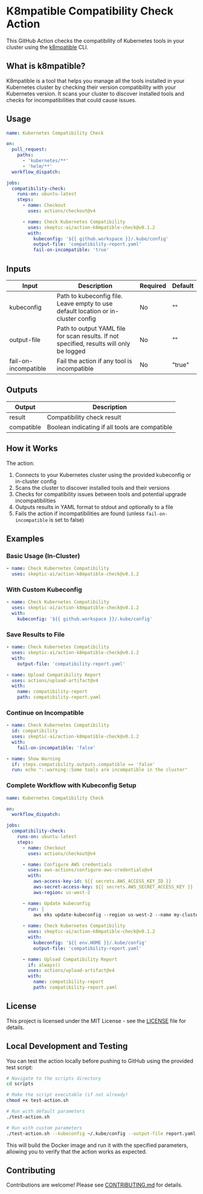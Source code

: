 # K8mpatible Compatibility Check Action

This GitHub Action checks the compatibility of Kubernetes tools in your cluster using the [k8mpatible](https://github.com/k8mpatible/k8mpatible) CLI.

## What is k8mpatible?

K8mpatible is a tool that helps you manage all the tools installed in your Kubernetes cluster by checking their version compatibility with your Kubernetes version. It scans your cluster to discover installed tools and checks for incompatibilities that could cause issues.

## Usage

```yaml
name: Kubernetes Compatibility Check

on:
  pull_request:
    paths:
      - 'kubernetes/**'
      - 'helm/**'
  workflow_dispatch:

jobs:
  compatibility-check:
    runs-on: ubuntu-latest
    steps:
      - name: Checkout
        uses: actions/checkout@v4

      - name: Check Kubernetes Compatibility
        uses: skeptic-ai/action-k8mpatible-check@v0.1.2
        with:
          kubeconfig: '${{ github.workspace }}/.kube/config'
          output-file: 'compatibility-report.yaml'
          fail-on-incompatible: 'true'
```

## Inputs

| Input                | Description                                                | Required | Default |
|----------------------|------------------------------------------------------------|----------|---------|
| kubeconfig           | Path to kubeconfig file. Leave empty to use default location or in-cluster config | No | "" |
| output-file          | Path to output YAML file for scan results. If not specified, results will only be logged | No | "" |
| fail-on-incompatible | Fail the action if any tool is incompatible                | No       | "true"  |

## Outputs

| Output     | Description                                  |
|------------|----------------------------------------------|
| result     | Compatibility check result                   |
| compatible | Boolean indicating if all tools are compatible |

## How it Works

The action:
1. Connects to your Kubernetes cluster using the provided kubeconfig or in-cluster config
2. Scans the cluster to discover installed tools and their versions
3. Checks for compatibility issues between tools and potential upgrade incompatibilities
4. Outputs results in YAML format to stdout and optionally to a file
5. Fails the action if incompatibilities are found (unless `fail-on-incompatible` is set to false)

## Examples

### Basic Usage (In-Cluster)

```yaml
- name: Check Kubernetes Compatibility
  uses: skeptic-ai/action-k8mpatible-check@v0.1.2
```

### With Custom Kubeconfig

```yaml
- name: Check Kubernetes Compatibility
  uses: skeptic-ai/action-k8mpatible-check@v0.1.2
  with:
    kubeconfig: '${{ github.workspace }}/.kube/config'
```

### Save Results to File

```yaml
- name: Check Kubernetes Compatibility
  uses: skeptic-ai/action-k8mpatible-check@v0.1.2
  with:
    output-file: 'compatibility-report.yaml'

- name: Upload Compatibility Report
  uses: actions/upload-artifact@v4
  with:
    name: compatibility-report
    path: compatibility-report.yaml
```

### Continue on Incompatible

```yaml
- name: Check Kubernetes Compatibility
  id: compatibility
  uses: skeptic-ai/action-k8mpatible-check@v0.1.2
  with:
    fail-on-incompatible: 'false'

- name: Show Warning
  if: steps.compatibility.outputs.compatible == 'false'
  run: echo "::warning::Some tools are incompatible in the cluster"
```

### Complete Workflow with Kubeconfig Setup

```yaml
name: Kubernetes Compatibility Check

on:
  workflow_dispatch:

jobs:
  compatibility-check:
    runs-on: ubuntu-latest
    steps:
      - name: Checkout
        uses: actions/checkout@v4

      - name: Configure AWS credentials
        uses: aws-actions/configure-aws-credentials@v4
        with:
          aws-access-key-id: ${{ secrets.AWS_ACCESS_KEY_ID }}
          aws-secret-access-key: ${{ secrets.AWS_SECRET_ACCESS_KEY }}
          aws-region: us-west-2

      - name: Update kubeconfig
        run: |
          aws eks update-kubeconfig --region us-west-2 --name my-cluster
          
      - name: Check Kubernetes Compatibility
        uses: skeptic-ai/action-k8mpatible-check@v0.1.2
        with:
          kubeconfig: '${{ env.HOME }}/.kube/config'
          output-file: 'compatibility-report.yaml'

      - name: Upload Compatibility Report
        if: always()
        uses: actions/upload-artifact@v4
        with:
          name: compatibility-report
          path: compatibility-report.yaml
```

## License

This project is licensed under the MIT License - see the [LICENSE](LICENSE) file for details.

## Local Development and Testing

You can test the action locally before pushing to GitHub using the provided test script:

```bash
# Navigate to the scripts directory
cd scripts

# Make the script executable (if not already)
chmod +x test-action.sh

# Run with default parameters
./test-action.sh

# Run with custom parameters
./test-action.sh --kubeconfig ~/.kube/config --output-file report.yaml
```

This will build the Docker image and run it with the specified parameters, allowing you to verify that the action works as expected.

## Contributing

Contributions are welcome! Please see [CONTRIBUTING.md](CONTRIBUTING.md) for details.
